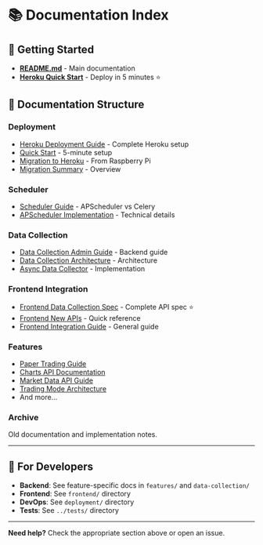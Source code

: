 # 📚 Documentation Index

## 🚀 Getting Started

- **[README.md](../README.md)** - Main documentation
- **[Heroku Quick Start](deployment/QUICKSTART_HEROKU.md)** - Deploy in 5 minutes ⭐

## 📁 Documentation Structure

### Deployment
- [Heroku Deployment Guide](deployment/HEROKU_DEPLOYMENT.md) - Complete Heroku setup
- [Quick Start](deployment/QUICKSTART_HEROKU.md) - 5-minute setup
- [Migration to Heroku](deployment/MIGRATION_TO_HEROKU.md) - From Raspberry Pi
- [Migration Summary](deployment/MIGRATION_SUMMARY.md) - Overview

### Scheduler
- [Scheduler Guide](scheduler/SCHEDULER_GUIDE.md) - APScheduler vs Celery
- [APScheduler Implementation](scheduler/APSCHEDULER_IMPLEMENTATION.md) - Technical details

### Data Collection
- [Data Collection Admin Guide](data-collection/DATA_COLLECTION_ADMIN_GUIDE.md) - Backend guide
- [Data Collection Architecture](data-collection/DATA_COLLECTION_ARCHITECTURE.md) - Architecture
- [Async Data Collector](data-collection/ASYNC_DATA_COLLECTOR_IMPLEMENTATION.md) - Implementation

### Frontend Integration
- [Frontend Data Collection Spec](frontend/FRONTEND_DATA_COLLECTION_SPEC.md) - Complete API spec ⭐
- [Frontend New APIs](frontend/FRONTEND_NEW_APIs.md) - Quick reference
- [Frontend Integration Guide](frontend/FRONTEND_INTEGRATION_GUIDE.md) - General guide

### Features
- [Paper Trading Guide](features/PAPER_TRADING_GUIDE.md)
- [Charts API Documentation](features/CHARTS_API_DOCUMENTATION.md)
- [Market Data API Guide](features/MARKET_DATA_API_GUIDE.md)
- [Trading Mode Architecture](features/TRADING_MODE_ARCHITECTURE.md)
- And more...

### Archive
Old documentation and implementation notes.

---

## 🎯 For Developers

- **Backend**: See feature-specific docs in `features/` and `data-collection/`
- **Frontend**: See `frontend/` directory
- **DevOps**: See `deployment/` directory
- **Tests**: See `../tests/` directory

---

**Need help?** Check the appropriate section above or open an issue.
